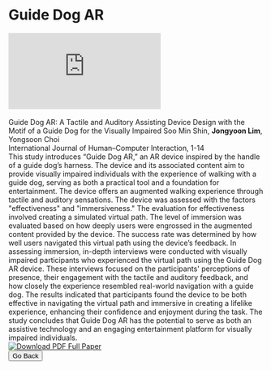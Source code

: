 <!DOCTYPE html>
<html lang="en">
<head>
    <meta charset="UTF-8">
    <meta name="viewport" content="width=device-width, initial-scale=1.0">
    <title>Guide Dog AR Study</title>
    <!-- External CSS Reference -->
    <link rel="stylesheet" href="../CSS/styles.css">
</head>
<body>

<!-- Guide Dog AR Section -->
<h1>Guide Dog AR</h1>
<div class="detail">
    <div class="video-container">
        <iframe src="https://www.youtube.com/embed/qpx9gIWPTao" 
        title="Guide Dog AR" frameborder="0" allow="accelerometer; autoplay; clipboard-write; encrypted-media; gyroscope; picture-in-picture" 
        allowfullscreen></iframe>
    </div>
</div>

<br>

<!-- Portfolio content for Guide Dog AR -->
<div class="detail">
    <span class="portfolio-title">Guide Dog AR: A Tactile and Auditory Assisting Device Design with the Motif of a Guide Dog for the Visually Impaired</span>
    <span class="portfolio-middle">Soo Min Shin, <strong>Jongyoon Lim</strong>, Yongsoon Choi<br>International Journal of Human–Computer Interaction, 1-14</span><br>
    <span class="detaily">
        This study introduces “Guide Dog AR,” an AR device inspired by the handle of a guide dog’s harness. The device and its associated content aim to provide visually impaired individuals with the experience of walking with a guide dog, serving as both a practical tool and a foundation for entertainment. The device offers an augmented walking experience through tactile and auditory sensations. The device was assessed with the factors "effectiveness" and "immersiveness." The evaluation for effectiveness involved creating a simulated virtual path. The level of immersion was evaluated based on how deeply users were engrossed in the augmented content provided by the device. The success rate was determined by how well users navigated this virtual path using the device’s feedback. In assessing immersion, in-depth interviews were conducted with visually impaired participants who experienced the virtual path using the Guide Dog AR device. These interviews focused on the participants' perceptions of presence, their engagement with the tactile and auditory feedback, and how closely the experience resembled real-world navigation with a guide dog. The results indicated that participants found the device to be both effective in navigating the virtual path and immersive in creating a lifelike experience, enhancing their confidence and enjoyment during the task. The study concludes that Guide Dog AR has the potential to serve as both an assistive technology and an engaging entertainment platform for visually impaired individuals.
    </span>
    <br>
<a href="https://doi.org/10.1080/10447318.2024.2383491" class="pdf-link" target="_blank">
    <img src="../images/pdf.jpg" alt="Download PDF">
    Full Paper
</a>

</div>

<div class="back-button-container">
    <button onclick="goBack()" class="back-button">Go Back</button>
</div>

<!-- JavaScript for back button functionality -->
<script>
function goBack() {
    window.history.back();
}

function toggleText(el) {
    var moreText = el.parentElement.nextElementSibling;
    if (moreText.style.display === "none") {
        moreText.style.display = "inline";
        el.innerHTML = "Less";
    } else {
        moreText.style.display = "none";
        el.innerHTML = "More";
    }
}
</script>

</body>
</html>
